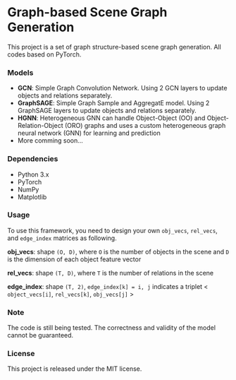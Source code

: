 # Graph-based Scene Graph Generation
This project is a set of graph structure-based scene graph generation. All codes based on PyTorch.

### Models
- **GCN**: Simple Graph Convolution Network. Using 2 GCN layers to update objects and relations separately.
- **GraphSAGE**: Simple Graph Sample and AggregatE model. Using 2 GraphSAGE layers to update objects and relations separately.
- **HGNN**: Heterogeneous GNN can handle Object-Object (OO) and Object-Relation-Object (ORO) graphs and uses a custom heterogeneous graph neural network (GNN) for learning and prediction
- More comming soon...

### Dependencies

- Python 3.x
- PyTorch
- NumPy
- Matplotlib


### Usage
To use this framework, you need to design your own `obj_vecs`, `rel_vecs`, and `edge_index` matrices as following.

**obj_vecs**: shape `(O, D)`, where `O` is the number of objects in the scene and `D` is the dimension of each object feature vector

**rel_vecs**: shape `(T, D)`, where `T` is the number of relations in the scene

**edge_index**: shape `(T, 2)`, `edge_index[k] = i, j` indicates a triplet < `object_vecs[i]`, `rel_vecs[k]`, `obj_vecs[j]` >


### Note
The code is still being tested. The correctness and validity of the model cannot be guaranteed.

### License
This project is released under the MIT license.
